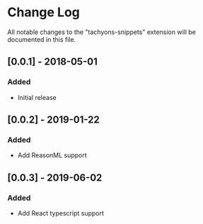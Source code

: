 # Change Log

All notable changes to the "tachyons-snippets" extension will be documented in this file.

## [0.0.1] - 2018-05-01

### Added

- Initial release

## [0.0.2] - 2019-01-22

### Added

- Add ReasonML support

## [0.0.3] - 2019-06-02

### Added

- Add React typescript support
